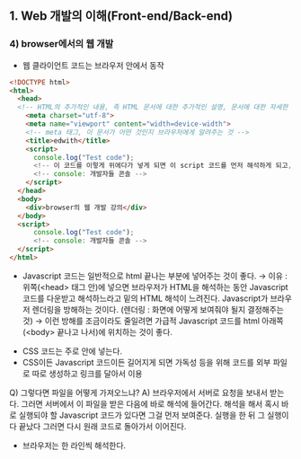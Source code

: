 
## 1. Web 개발의 이해(Front-end/Back-end)
### 4) browser에서의 웹 개발

*  웹 클라이언트 코드는 브라우저 안에서 동작

```html
<!DOCTYPE html>
<html>
  <head>
  <!-- HTML의 추가적인 내용, 즉 HTML 문서에 대한 추가적인 설명, 문서에 대한 자세한 정보들이 포함(우리 눈에 보이지는 X) -->
    <meta charset="utf-8">
    <meta name="viewport" content="width=device-width">
    <!-- meta 태그, 이 문서가 어떤 것인지 브라우저에게 알려주는 것 -->
    <title>edwith</title>
    <script>
      console.log("Test code");
      <!-- 이 코드를 이렇게 위에다가 넣게 되면 이 script 코드를 먼저 해석하게 되고, 그렇게 되면 밑의 code들은 해석은 뒤로 밀리면서 늦어지게 된다. -->
      <!-- console: 개발자들 콘솔 -->
    </script>
  </head>
  <body>
    <div>browser의 웹 개발 강의</div>
  </body>
  <script>
      console.log("Test code");
      <!-- console: 개발자들 콘솔 -->
  </script>
</html>
```

* Javascript 코드는 일반적으로 html 끝나는 부분에 넣어주는 것이 좋다.
→ 이유 : 위쪽(\<head> 태그 안)에 넣으면 브라우저가 HTML을 해석하는 동안 Javascript 코드를 다운받고 해석하느라고 밑의 HTML 해석이 느려진다. Javascript가 브라우저 렌더링을 방해하는 것이다.
  (렌더링 : 화면에 어떻게 보여줘야 될지 결정해주는 것)
→ 이런 방해를 조금이라도 줄일려면 가급적 Javascript 코드를 html 아래쪽(\<body> 끝나고 나서)에 위치하는 것이 좋다.

- CSS 코드는 주로 <head> 안에 넣는다.
- CSS이든 Javascript 코드이든 길어지게 되면 가독성 등을 위해 코드를 외부 파일로 따로 생성하고 링크를 달아서 이용

Q) 그렇다면 파일을 어떻게 가져오느냐?
  A) 브라우저에서 서버로 요청을 보내서 받는다. 그러면 서버에서 이 파일을 받은 다음에 바로 해석에 들어간다. 해석을 해서 혹시 바로 실행되야 할 Javascript 코드가 있다면 그걸 먼저 보여준다. 실행을 한 뒤 그 실행이 다 끝났다 그러면 다시 원래 코드로 돌아가서 이어진다.

* 브라우저는 한 라인씩 해석한다.

